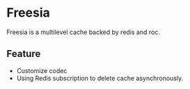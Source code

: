 # Freesia

Freesia is a multilevel cache backed by redis and roc.

## Feature

* Customize codec
* Using Redis subscription to delete cache asynchronously.




